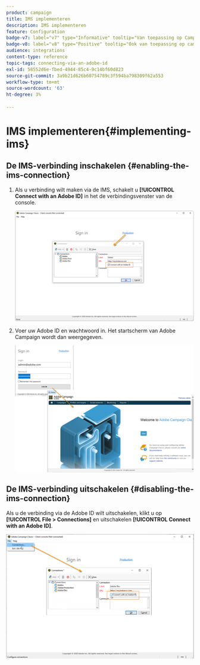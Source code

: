 ```yaml
---
product: campaign
title: IMS implementeren
description: IMS implementeren
feature: Configuration
badge-v7: label="v7" type="Informative" tooltip="Van toepassing op Campaign Classic v7"
badge-v8: label="v8" type="Positive" tooltip="Ook van toepassing op campagne v8"
audience: integrations
content-type: reference
topic-tags: connecting-via-an-adobe-id
exl-id: 58552d6e-fbed-4944-85c4-9c14bf60d823
source-git-commit: 3a9b21d626b60754789c3f594ba798309f62a553
workflow-type: tm+mt
source-wordcount: '63'
ht-degree: 3%

---
```


# IMS implementeren{#implementing-ims}



## De IMS-verbinding inschakelen {#enabling-the-ims-connection}

1. Als u verbinding wilt maken via de IMS, schakelt u **[!UICONTROL Connect with an Adobe ID]** in het de verbindingsvenster van de console.

   ![](assets/ims_1.png)

1. Voer uw Adobe ID en wachtwoord in. Het startscherm van Adobe Campaign wordt dan weergegeven.

   ![](assets/ims_2.png)

## De IMS-verbinding uitschakelen {#disabling-the-ims-connection}

Als u de verbinding via de Adobe ID wilt uitschakelen, klikt u op **[!UICONTROL File > Connections]** en uitschakelen **[!UICONTROL Connect with an Adobe ID]**.

![](assets/ims_4.png)
